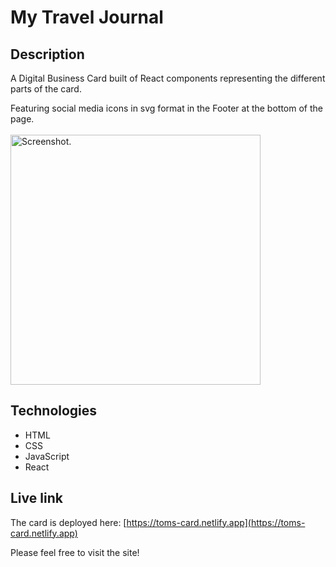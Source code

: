 # My Travel Journal

## Description
A Digital Business Card built of React components representing the different parts of the card.

Featuring social media icons in svg format in the Footer at the bottom of the page.
<br/>
<br/>
<img src="digital-business-card.png" alt="Screenshot." width="400px"/>

## Technologies
- HTML
- CSS
- JavaScript
- React

## Live link
The card is deployed here:
[https://toms-card.netlify.app](https://toms-card.netlify.app)

Please feel free to visit the site!
